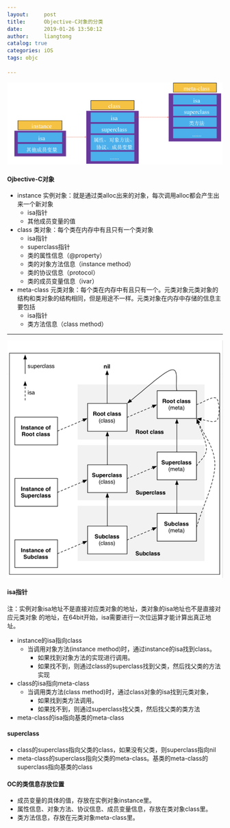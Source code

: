 ```yaml
---
layout:     post
title:      Objective-C对象的分类
date:       2019-01-26 13:50:12
author:     liangtong
catalog: true
categories: iOS
tags: objc

---
```



![分类.png](/post/oc/20190126/分类.png)

#### Ojbective-C对象

- instance 实例对象：就是通过类alloc出来的对象，每次调用alloc都会产生出来一个新对象
  - isa指针
  - 其他成员变量的值
- class 类对象：每个类在内存中有且只有一个类对象
  - isa指针
  - superclass指针
  - 类的属性信息（@property）
  - 类的对象方法信息（instance method）
  - 类的协议信息（protocol）
  - 类的成员变量信息（ivar）
- meta-class 元类对象：每个类在内存中有且只有一个。元类对象元类对象的结构和类对象的结构相同，但是用途不一样。元类对象在内存中存储的信息主要包括
  - isa指针
  - 类方法信息（class method）





<!-- more -->





---

![流程.png](/post/oc/20190126/流程.png)


#### isa指针

注：实例对象isa地址不是直接对应类对象的地址，类对象的isa地址也不是直接对应元类对象 的地址，在64bit开始，isa需要进行一次位运算才能计算出真正地址。



- instance的isa指向class
  - 当调用对象方法(instance method)时，通过instance的isa找到class。
    - 如果找到对象方法的实现进行调用。
    - 如果找不到，则通过class的superclass找到父类，然后找父类的方法实现
- class的isa指向meta-class
  - 当调用类方法(class method)时，通过class对象的isa找到元类对象，
    - 如果找到类方法调用。
    - 如果找不到，则通过superclass找父类，然后找父类的类方法
- meta-class的isa指向基类的meta-class



#### superclass

- class的superclass指向父类的class，如果没有父类，则superclass指向nil
- meta-class的superclass指向父类的meta-class。基类的meta-class的superclass指向基类的class



#### OC的类信息存放位置

- 成员变量的具体的值，存放在实例对象instance里。
- 属性信息、对象方法、协议信息、成员变量信息，存放在类对象class里。
- 类方法信息，存放在元类对象meta-class里。
